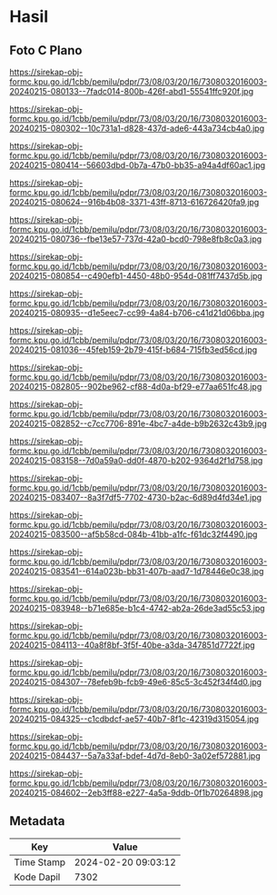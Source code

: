 # Hasil

## Foto C Plano

https://sirekap-obj-formc.kpu.go.id/1cbb/pemilu/pdpr/73/08/03/20/16/7308032016003-20240215-080133--7fadc014-800b-426f-abd1-55541ffc920f.jpg

https://sirekap-obj-formc.kpu.go.id/1cbb/pemilu/pdpr/73/08/03/20/16/7308032016003-20240215-080302--10c731a1-d828-437d-ade6-443a734cb4a0.jpg

https://sirekap-obj-formc.kpu.go.id/1cbb/pemilu/pdpr/73/08/03/20/16/7308032016003-20240215-080414--56603dbd-0b7a-47b0-bb35-a94a4df60ac1.jpg

https://sirekap-obj-formc.kpu.go.id/1cbb/pemilu/pdpr/73/08/03/20/16/7308032016003-20240215-080624--916b4b08-3371-43ff-8713-616726420fa9.jpg

https://sirekap-obj-formc.kpu.go.id/1cbb/pemilu/pdpr/73/08/03/20/16/7308032016003-20240215-080736--fbe13e57-737d-42a0-bcd0-798e8fb8c0a3.jpg

https://sirekap-obj-formc.kpu.go.id/1cbb/pemilu/pdpr/73/08/03/20/16/7308032016003-20240215-080854--c490efb1-4450-48b0-954d-081ff7437d5b.jpg

https://sirekap-obj-formc.kpu.go.id/1cbb/pemilu/pdpr/73/08/03/20/16/7308032016003-20240215-080935--d1e5eec7-cc99-4a84-b706-c41d21d06bba.jpg

https://sirekap-obj-formc.kpu.go.id/1cbb/pemilu/pdpr/73/08/03/20/16/7308032016003-20240215-081036--45feb159-2b79-415f-b684-715fb3ed56cd.jpg

https://sirekap-obj-formc.kpu.go.id/1cbb/pemilu/pdpr/73/08/03/20/16/7308032016003-20240215-082805--902be962-cf88-4d0a-bf29-e77aa651fc48.jpg

https://sirekap-obj-formc.kpu.go.id/1cbb/pemilu/pdpr/73/08/03/20/16/7308032016003-20240215-082852--c7cc7706-891e-4bc7-a4de-b9b2632c43b9.jpg

https://sirekap-obj-formc.kpu.go.id/1cbb/pemilu/pdpr/73/08/03/20/16/7308032016003-20240215-083158--7d0a59a0-dd0f-4870-b202-9364d2f1d758.jpg

https://sirekap-obj-formc.kpu.go.id/1cbb/pemilu/pdpr/73/08/03/20/16/7308032016003-20240215-083407--8a3f7df5-7702-4730-b2ac-6d89d4fd34e1.jpg

https://sirekap-obj-formc.kpu.go.id/1cbb/pemilu/pdpr/73/08/03/20/16/7308032016003-20240215-083500--af5b58cd-084b-41bb-a1fc-f61dc32f4490.jpg

https://sirekap-obj-formc.kpu.go.id/1cbb/pemilu/pdpr/73/08/03/20/16/7308032016003-20240215-083541--614a023b-bb31-407b-aad7-1d78446e0c38.jpg

https://sirekap-obj-formc.kpu.go.id/1cbb/pemilu/pdpr/73/08/03/20/16/7308032016003-20240215-083948--b71e685e-b1c4-4742-ab2a-26de3ad55c53.jpg

https://sirekap-obj-formc.kpu.go.id/1cbb/pemilu/pdpr/73/08/03/20/16/7308032016003-20240215-084113--40a8f8bf-3f5f-40be-a3da-347851d7722f.jpg

https://sirekap-obj-formc.kpu.go.id/1cbb/pemilu/pdpr/73/08/03/20/16/7308032016003-20240215-084307--78efeb9b-fcb9-49e6-85c5-3c452f34f4d0.jpg

https://sirekap-obj-formc.kpu.go.id/1cbb/pemilu/pdpr/73/08/03/20/16/7308032016003-20240215-084325--c1cdbdcf-ae57-40b7-8f1c-42319d315054.jpg

https://sirekap-obj-formc.kpu.go.id/1cbb/pemilu/pdpr/73/08/03/20/16/7308032016003-20240215-084437--5a7a33af-bdef-4d7d-8eb0-3a02ef572881.jpg

https://sirekap-obj-formc.kpu.go.id/1cbb/pemilu/pdpr/73/08/03/20/16/7308032016003-20240215-084602--2eb3ff88-e227-4a5a-9ddb-0f1b70264898.jpg


## Metadata

| Key        | Value               |
| ---------- | ------------------- |
| Time Stamp | 2024-02-20 09:03:12 |
| Kode Dapil | 7302                |



